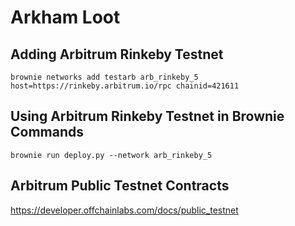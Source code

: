 # Arkham Loot

## Adding Arbitrum Rinkeby Testnet

`brownie networks add testarb arb_rinkeby_5 host=https://rinkeby.arbitrum.io/rpc chainid=421611`

## Using Arbitrum Rinkeby Testnet in Brownie Commands

`brownie run deploy.py --network arb_rinkeby_5`

## Arbitrum Public Testnet Contracts

https://developer.offchainlabs.com/docs/public_testnet
